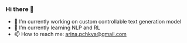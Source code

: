 ### Hi there 👋

- 🔭 I’m currently working on custom controllable text generation model
- 🌱 I’m currently learning NLP and RL
- 📫 How to reach me: arina.pchkva@gmail.com
